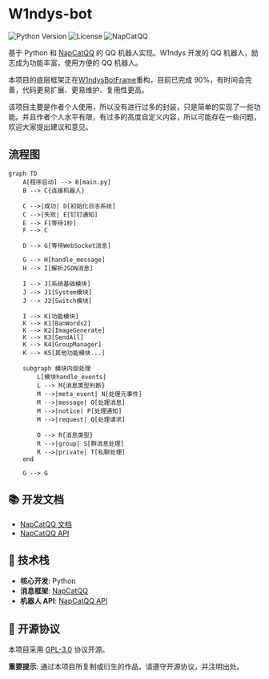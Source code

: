 # W1ndys-bot

![Python Version](https://img.shields.io/badge/Python-3.8+-blue)
![License](https://img.shields.io/badge/License-MIT-green)
![NapCatQQ](https://img.shields.io/badge/Message-NapCatQQ-yellow)

基于 Python 和 [NapCatQQ](https://napneko.github.io/) 的 QQ 机器人实现。W1ndys 开发的 QQ 机器人，励志成为功能丰富，使用方便的 QQ 机器人。

本项目的底层框架正在[W1ndysBotFrame](https://github.com/W1ndysBot/W1ndysBotFrame)重构，目前已完成 90%，有时间会完善，代码更易扩展、更易维护、复用性更高。

该项目主要是作者个人使用，所以没有进行过多的封装，只是简单的实现了一些功能。并且作者个人水平有限，有过多的高度自定义内容，所以可能存在一些问题，欢迎大家提出建议和意见。

## 流程图

```mermaid
graph TD
    A[程序启动] --> B[main.py]
    B --> C{连接机器人}

    C -->|成功| D[初始化日志系统]
    C -->|失败| E[钉钉通知]
    E --> F[等待1秒]
    F --> C

    D --> G[等待WebSocket消息]

    G --> H[handle_message]
    H --> I[解析JSON消息]

    I --> J[系统基础模块]
    J --> J1[System模块]
    J --> J2[Switch模块]

    I --> K[功能模块]
    K --> K1[BanWords2]
    K --> K2[ImageGenerate]
    K --> K3[SendAll]
    K --> K4[GroupManager]
    K --> K5[其他功能模块...]

    subgraph 模块内部处理
        L[模块handle_events]
        L --> M{消息类型判断}
        M -->|meta_event| N[处理元事件]
        M -->|message| O[处理消息]
        M -->|notice| P[处理通知]
        M -->|request| Q[处理请求]

        O --> R{消息类型}
        R -->|group| S[群消息处理]
        R -->|private| T[私聊处理]
    end

    G --> G
```

## 📚 开发文档

- [NapCatQQ 文档](https://napneko.github.io/)
- [NapCatQQ API](https://napcat.apifox.cn)

## 🔧 技术栈

- **核心开发**: Python
- **消息框架**: [NapCatQQ](https://napneko.github.io/)
- **机器人 API**: [NapCatQQ API](https://napcat.apifox.cn)

## 📄 开源协议

本项目采用 [GPL-3.0](./LICENSE) 协议开源。

**重要提示**: 通过本项目所复制或衍生的作品，请遵守开源协议，并注明出处。
